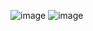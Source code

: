 ![image](https://github.com/ayuhsupadhyay/shopping-website-using-redux-/assets/97967154/df6de06a-27cf-4f46-b10b-085a704dd229)
![image](https://github.com/ayuhsupadhyay/shopping-website-using-redux-/assets/97967154/2d690bfd-c6e2-4617-82e4-4ac248980b07)
